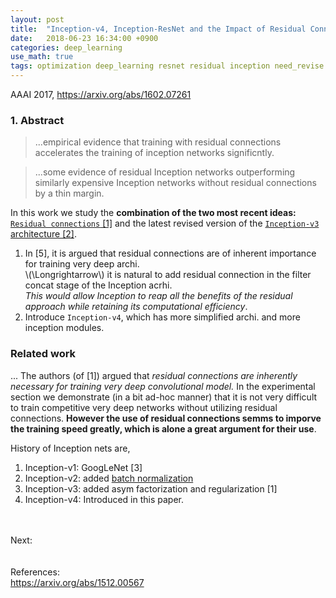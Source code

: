 ```yaml
---
layout: post
title:  "Inception-v4, Inception-ResNet and the Impact of Residual Connections on Learning"
date:   2018-06-23 16:34:00 +0900
categories: deep_learning
use_math: true
tags: optimization deep_learning resnet residual inception need_revise
---
```

AAAI 2017, <a href="https://arxiv.org/abs/1602.07261" target="_blank">https://arxiv.org/abs/1602.07261</a>


### 1. Abstract
> ...empirical evidence that training with residual connections accelerates the training of inception networks significntly.

> ...some evidence of residual Inception networks outperforming similarly expensive Inception networks without residual connections by a thin margin.

In this work we study the __combination of the two most recent ideas:__ <a href="{{site.url}}/deep_learning/2018/06/19/residual-network.html" target="_blank">`Residual connections` [1]</a> and the latest revised version of the <a href="{{site.url}}/deep_learning/2018/06/23/rethinking-the-inception-architecture.html" target="_blank">`Inception-v3` architecture [2]</a>.

1. In [5], it is argued that residual connections are of inherent importance for training very deep archi.  
\\(\Longrightarrow\\) it is natural to add residual connection in the filter concat stage of the Inception acrhi.  
_This would allow Inception to reap all the benefits of the residual approach while retaining its computational efficiency_.
2. Introduce `Inception-v4`, which has more simplified archi. and more inception modules.


### Related work
... The authors (of [1]) argued that _residual connections are inherently necessary for training very deep convolutional model._ In the experimental section we demonstrate (in a bit ad-hoc manner) that it is not very difficult to train competitive very deep networks without utilizing residual connections. __However the use of residual connections semms to imporve the training speed greatly, which is alone a great argument for their use__.
  
History of Inception nets are,
1. Inception-v1: GoogLeNet [3]
2. Inception-v2: added <a href="{{site.url}}/deep_learning/2018/06/13/batch-normalization.html" target="_blank">batch normalization</a>
3. Inception-v3: added asym factorization and regularization [1]
4. Inception-v4: Introduced in this paper.
 

 
<br/><br/>
Next:  
<br/><br/>
References:  
<a href="https://arxiv.org/abs/1512.00567" target="_blank">https://arxiv.org/abs/1512.00567</a>